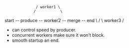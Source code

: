          
                  / worker1 \   
                 /           \
start -- produce -- worker2 -- merge -- end
                 \           /
                  \ worker3 /

- can control speed by producer.
- concurrent workers make sure it won't block.
- smooth startup an end.
